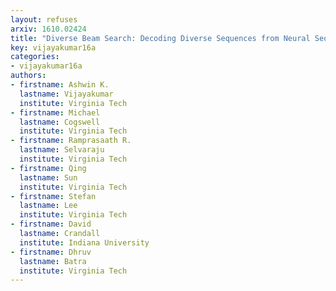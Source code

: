 ```yaml
---
layout: refuses
arxiv: 1610.02424
title: "Diverse Beam Search: Decoding Diverse Sequences from Neural Sequence Models"
key: vijayakumar16a
categories:
- vijayakumar16a
authors:
- firstname: Ashwin K.
  lastname: Vijayakumar
  institute: Virginia Tech
- firstname: Michael
  lastname: Cogswell
  institute: Virginia Tech
- firstname: Ramprasaath R.
  lastname: Selvaraju
  institute: Virginia Tech
- firstname: Qing
  lastname: Sun
  institute: Virginia Tech
- firstname: Stefan
  lastname: Lee
  institute: Virginia Tech
- firstname: David
  lastname: Crandall
  institute: Indiana University
- firstname: Dhruv
  lastname: Batra
  institute: Virginia Tech
---
```

